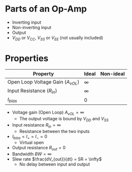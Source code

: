 # Parts of an Op-Amp
- Inverting input
- Non-inverting input
- Output
- $V_{DD}$ or $V_{CC}$, $V_{SS}$ or $V_{EE}$ (not usually included)
# Properties
| Property                           | Ideal    | Non-ideal |
| ---------------------------------- | -------- | --------- |
| Open Loop Voltage Gain ($A_{vOL}$) | $\infty$ |           |
| Input Resistance ($R_{in}$)        | $\infty$ |           |
| $I_{bias}$                         | 0        |           |
- Voltage gain (Open Loop) $A_{vOL} = \infty$
	-  The output voltage is bound by $V_{DD}$ and $V_{SS}$
- Input resistance $R_{in} = \infty$
	- Resistance between the two inputs
- $I_{bias} = I_{+} = I_{-} = 0$
	- Virtual open
- Output resistance $R_{out} = 0$
- Bandwidth $BW = \infty$
- Slew rate $\frac{dV_{out}}{dt} = SR = \infty$
	- No delay between input and output